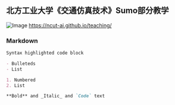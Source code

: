 ## 北方工业大学《交通仿真技术》Sumo部分教学

![Image](http://www.ncut.edu.cn/images/logo.png)
https://ncut-ai.github.io/teaching/
### Markdown

```markdown
Syntax highlighted code block

- Bulleteds
- List

1. Numbered
2. List

**Bold** and _Italic_ and `Code` text
```
